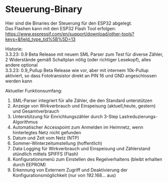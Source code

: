 # Steuerung-Binary
Hier sind die Binaries der Steuerung für den ESP32 abgelegt.  
Das Flashen kann mit den ESP32 Flash Tool erfolgen: https://www.espressif.com/en/support/download/other-tools?keys=&field_type_tid%5B%5D=13

Historie:  
3.3.23: 0.9 Beta Release mit neuem SML Parser zum Test für diverse Zähler, 2 Widerstände gemäß Schaltplan nötig (oder richtiger Lesekopf), alles andere optional  
3.3.23: 0.9_Pullup Beta Release wie vor, aber mit internem 10k-Pullup aktiviert, so dass  Fototransistor direkt an PIN 16 und GND angeschlossen werden kann

Aktueller Funktionsumfang:
1. SML-Parser integriert für alle Zähler, die den Standard unterstützen
2. Anzeige von  Wirkverbrauch und Einspeisung (aktuell,heute, gestern) und Gesamtverbrauch
3. Unterstützung für Einrichtungszähler durch 3-Step Lastreduzierungs-Algorithmus
4. Automatischer Accesspoint zum Anmelden im Heimnetz, wenn hinterlegtes Netz nicht gefunden
5. Datum und Zeit vom Netz (NTP)
6. Sommer-Winterzeitumstellung (hoffentlich)
7. Data Logging für Wirkverbrauch und Einspeisung und Zählerstand stündlich mittels SPIFFS (Flash)
8. Konfigurationsmenü zum Einstellen des Regelverhaltens (bleibt erhalten durch EEPROM)
9. Erkennung von Externem Zugriff und Deaktivierung der Konfigurationsmöglichkeit (nur von 192.168... aus)
